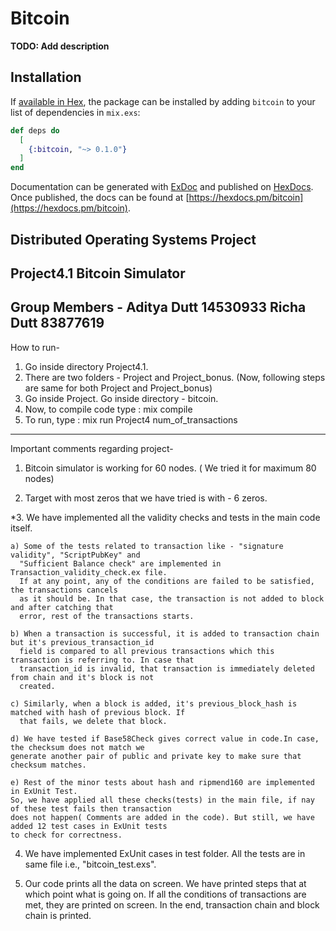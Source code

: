 # Bitcoin

**TODO: Add description**

## Installation

If [available in Hex](https://hex.pm/docs/publish), the package can be installed
by adding `bitcoin` to your list of dependencies in `mix.exs`:

```elixir
def deps do
  [
    {:bitcoin, "~> 0.1.0"}
  ]
end
```

Documentation can be generated with [ExDoc](https://github.com/elixir-lang/ex_doc)
and published on [HexDocs](https://hexdocs.pm). Once published, the docs can
be found at [https://hexdocs.pm/bitcoin](https://hexdocs.pm/bitcoin).

Distributed Operating Systems Project
-------------------------------------
Project4.1 Bitcoin Simulator
-------------------------------------

Group Members -
  Aditya Dutt 14530933
  Richa Dutt  83877619
-------------------------------------
How to run-
1. Go inside directory Project4.1.
2. There are two folders - Project and Project_bonus.
(Now, following steps are same for both Project and Project_bonus)
3. Go inside Project. Go inside directory - bitcoin.
4. Now, to compile code type : mix compile
5. To run, type : mix run Project4 num_of_transactions
-------------------------------------

Important comments regarding project-

 1. Bitcoin simulator is working for 60 nodes. ( We tried it for maximum 80 nodes)
 
 2. Target with most zeros that we have tried is with - 6 zeros.

*3. We have implemented all the validity checks and tests in the main code itself. 
    
    a) Some of the tests related to transaction like - "signature validity", "ScriptPubKey" and 
      "Sufficient Balance check" are implemented in Transaction_validity_check.ex file.
      If at any point, any of the conditions are failed to be satisfied, the transactions cancels
      as it should be. In that case, the transaction is not added to block and after catching that
      error, rest of the transactions starts.

    b) When a transaction is successful, it is added to transaction chain but it's previous_transaction_id
      field is compared to all previous transactions which this transaction is referring to. In case that
      transaction_id is invalid, that transaction is immediately deleted from chain and it's block is not
      created.  

    c) Similarly, when a block is added, it's previous_block_hash is matched with hash of previous block. If
      that fails, we delete that block.

    d) We have tested if Base58Check gives correct value in code.In case, the checksum does not match we
    generate another pair of public and private key to make sure that checksum matches. 
    
    e) Rest of the minor tests about hash and ripmend160 are implemented in ExUnit Test.
    So, we have applied all these checks(tests) in the main file, if nay of these test fails then transaction
    does not happen( Comments are added in the code). But still, we have added 12 test cases in ExUnit tests 
    to check for correctness.

 4. We have implemented ExUnit cases in test folder. All the tests are in same file 
    i.e., "bitcoin_test.exs".
 
 5. Our code prints all the data on screen. We have printed steps that at which point what is going on.
    If all the conditions of transactions are met, they are printed on screen. In the end, transaction chain and
    block chain is printed.
